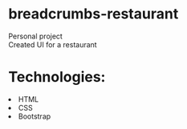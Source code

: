 # breadcrumbs-restaurant
Personal project<br>
Created UI for a restaurant<br>
# Technologies:<br>
  <li>HTML</li>
  <li>CSS</li>
  <li>Bootstrap</li>


